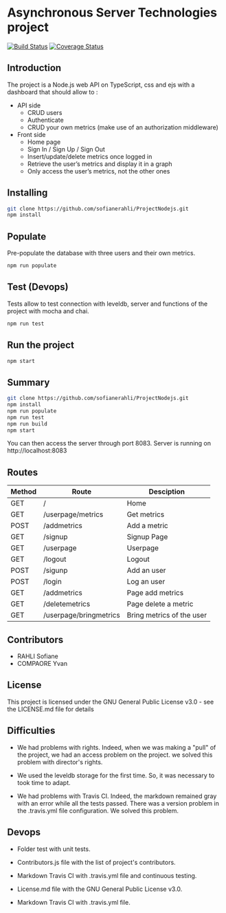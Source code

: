 # Asynchronous Server Technologies project

[![Build Status](https://travis-ci.org/sofianerahli/ProjectNodejs.svg?branch=master)](https://travis-ci.org/sofianerahli/ProjectNodejs) 
[![Coverage Status](https://coveralls.io/repos/github/sofianerahli/ProjectNodejs/badge.svg?branch=master)](https://coveralls.io/github/sofianerahli/ProjectNodejs?branch=master)

## Introduction

The project is a Node.js web API on TypeScript, css and ejs with a dashboard that should allow to :

* API side 
  - CRUD users 
  - Authenticate
  - CRUD your own metrics (make use of an authorization middleware)
* Front side
  - Home page
  - Sign In / Sign Up / Sign Out
  - Insert/update/delete metrics once logged in
  - Retrieve the user’s metrics and display it in a graph
  - Only access the user’s metrics, not the other ones

## Installing

```bash
git clone https://github.com/sofianerahli/ProjectNodejs.git
npm install
```

## Populate

Pre-populate the database with three users and their own metrics.

```bash
npm run populate
```

## Test (Devops) 

Tests allow to test connection with leveldb, server and functions of the project with mocha and chai.

```bash
npm run test
```

## Run the project

```bash
npm start
```

## Summary

```bash
git clone https://github.com/sofianerahli/ProjectNodejs.git
npm install
npm run populate
npm run test
npm run build
npm start
```
You can then access the server through port 8083. 
Server is running on http://localhost:8083

## Routes

| Method | Route  | Desciption  | 
|---|---|---|
| GET  | /  | Home | 
| GET  | /userpage/metrics  | Get metrics  |  
| POST  | /addmetrics  | Add a metric  | 
| GET  | /signup  | Signup Page   | 
| GET  | /userpage | Userpage | 
| GET  | /logout  | Logout  | 
| POST  | /sigunp  | Add an user  | 
| POST  | /login  | Log an user  | 
| GET  | /addmetrics  | Page add metrics  | 
| GET  | /deletemetrics  | Page delete a metric  | 
| GET | /userpage/bringmetrics  | Bring metrics of the user  | 

## Contributors

- RAHLI Sofiane 
- COMPAORE Yvan

## License

This project is licensed under the GNU General Public License v3.0 - see the LICENSE.md file for details

## Difficulties

* We had problems with rights. Indeed, when we was making a "pull" of the project, we had an access problem on the project. 
we solved this problem with director's rights.

* We used the leveldb storage for the first time. So, it was necessary to took time to adapt.

* We had problems with Travis CI. Indeed, the markdown remained gray with an error while all the tests passed. 
There was a version problem in the .travis.yml file configuration. We solved this problem.

## Devops 

* Folder test with unit tests.

* Contributors.js file with the list of project's contributors.

* Markdown Travis CI with .travis.yml file and continuous testing.

* License.md file with the GNU General Public License v3.0.

* Markdown Travis CI with .travis.yml file.









